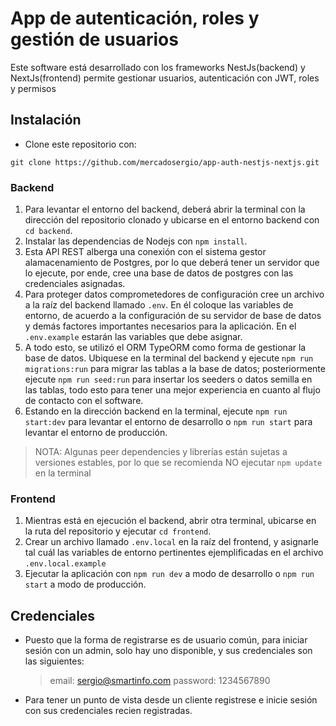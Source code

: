 # App de autenticación, roles y gestión de usuarios

Este software está desarrollado con los frameworks NestJs(backend) y NextJs(frontend) permite gestionar usuarios, autenticación con JWT, roles y permisos

## Instalación

- Clone este repositorio con:

```
git clone https://github.com/mercadosergio/app-auth-nestjs-nextjs.git
```

### Backend

1. Para levantar el entorno del backend, deberá abrir la terminal con la dirección del repositorio clonado y ubicarse en el entorno backend con `cd backend`.
2. Instalar las dependencias de Nodejs con `npm install`.
3. Esta API REST alberga una conexión con el sistema gestor alamacenamiento de Postgres, por lo que deberá tener un servidor que lo ejecute, por ende, cree una base de datos de postgres con las credenciales asignadas.
4. Para proteger datos comprometedores de configuración cree un archivo a la raíz del backend llamado `.env`. En él coloque las variables de entorno, de acuerdo a la configuración de su servidor de base de datos y demás factores importantes necesarios para la aplicación. En el `.env.example` estarán las variables que debe asignar.
5. A todo esto, se utilizó el ORM TypeORM como forma de gestionar la base de datos. Ubiquese en la terminal del backend y ejecute `npm run migrations:run` para migrar las tablas a la base de datos; posteriormente ejecute `npm run seed:run` para insertar los seeders o datos semilla en las tablas, todo esto para tener una mejor experiencia en cuanto al flujo de contacto con el software.
6. Estando en la dirección backend en la terminal, ejecute `npm run start:dev` para levantar el entorno de desarrollo o `npm run start` para levantar el entorno de producción.

> NOTA: Algunas peer dependencies y librerías están sujetas a versiones estables, por lo que se recomienda NO ejecutar `npm update` en la terminal

### Frontend

1. Mientras está en ejecución el backend, abrir otra terminal, ubicarse en la ruta del repositorio y ejecutar `cd frontend`.
2. Crear un archivo llamado `.env.local` en la raíz del frontend, y asignarle tal cuál las variables de entorno pertinentes ejemplificadas en el archivo `.env.local.example`
3. Ejecutar la aplicación con `npm run dev` a modo de desarrollo o `npm run start` a modo de producción.

## Credenciales

- Puesto que la forma de registrarse es de usuario común, para iniciar sesión con un admin, solo hay uno disponible, y sus credenciales son las siguientes:

  > email: sergio@smartinfo.com
  > password: 1234567890

- Para tener un punto de vista desde un cliente registrese e inicie sesión con sus credenciales recien registradas.
